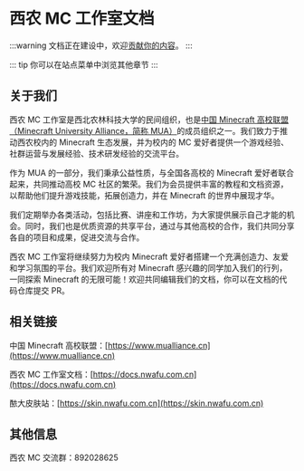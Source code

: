 # 西农 MC 工作室文档

:::warning
文档正在建设中，欢迎[贡献你的内容](/guide/contributing.html)。
:::

::: tip 你可以在站点菜单中浏览其他章节
:::

## 关于我们

西农 MC 工作室是西北农林科技大学的民间组织，也是[中国 Minecraft 高校联盟（Minecraft University Alliance，简称 MUA）](https://www.mualliance.cn)的成员组织之一。我们致力于推动西农校内的 Minecraft 生态发展，并为校内的 MC 爱好者提供一个游戏经验、社群运营与发展经验、技术研发经验的交流平台。

作为 MUA 的一部分，我们秉承公益性质，与全国各高校的 Minecraft 爱好者联合起来，共同推动高校 MC 社区的繁荣。我们为会员提供丰富的教程和文档资源，以帮助他们提升游戏技能，拓展创造力，并在 Minecraft 的世界中展现才华。

我们定期举办各类活动，包括比赛、讲座和工作坊，为大家提供展示自己才能的机会。同时，我们也是优质资源的共享平台，通过与其他高校的合作，我们共同分享各自的项目和成果，促进交流与合作。

西农 MC 工作室将继续努力为校内 Minecraft 爱好者搭建一个充满创造力、友爱和学习氛围的平台。我们欢迎所有对 Minecraft 感兴趣的同学加入我们的行列，一同探索 Minecraft 的无限可能！欢迎共同编辑我们的文档，你可以在文档的代码仓库提交 PR。

## 相关链接

中国 Minecraft 高校联盟：[https://www.mualliance.cn](https://www.mualliance.cn)

西农 MC 工作室文档：[https://docs.nwafu.com.cn](https://docs.nwafu.com.cn)

䙶大皮肤站：[https://skin.nwafu.com.cn](https://skin.nwafu.com.cn)

## 其他信息

西农 MC 交流群：892028625
